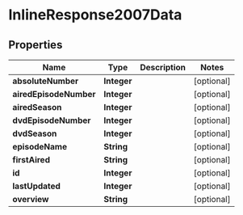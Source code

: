 
# InlineResponse2007Data

## Properties
Name | Type | Description | Notes
------------ | ------------- | ------------- | -------------
**absoluteNumber** | **Integer** |  |  [optional]
**airedEpisodeNumber** | **Integer** |  |  [optional]
**airedSeason** | **Integer** |  |  [optional]
**dvdEpisodeNumber** | **Integer** |  |  [optional]
**dvdSeason** | **Integer** |  |  [optional]
**episodeName** | **String** |  |  [optional]
**firstAired** | **String** |  |  [optional]
**id** | **Integer** |  |  [optional]
**lastUpdated** | **Integer** |  |  [optional]
**overview** | **String** |  |  [optional]



